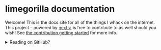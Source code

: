 # limegorilla documentation

Welcome! This is the docs site for all of the things I whack on the internet. This project - powered by
[nextra](https://nextra.site) is free to contribute to as well should you wish! See
[the contribution getting started](https://docs.limegorilla.co.uk/contribuiting) for more info.

<!-- Writing raw html as this will also be rendered on github -->
<details>
<summary>Reading on GitHub?</summary>
This site gets rendered out to [https://docs.limegorilla.co.uk](https://docs.limegorilla.co.uk) and is - IMHO - a much better experience than navigating the [pages directory](https://github.com/limegorilla/docs/tree/main/pages) on GitHub.
</details>
